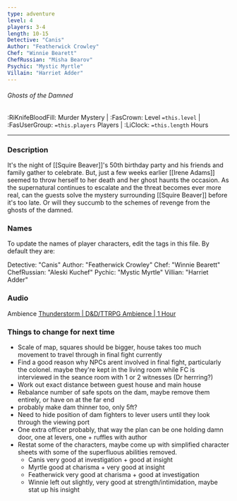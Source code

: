 ```yaml
---
type: adventure
level: 4
players: 3-4
length: 10-15
Detective: "Canis"
Author: "Featherwick Crowley"
Chef: "Winnie Bearett"
ChefRussian: "Misha Bearov"
Psychic: "Mystic Myrtle"
Villain: "Harriet Adder"
---
```

###### Ghosts of the Damned
<span class="sub2"> :RiKnifeBloodFill: Murder Mystery | :FasCrown: Level `=this.level` |  :FasUserGroup: `=this.players` Players | :LiClock: `=this.length` Hours </span>

---

### Description
It's the night of [[Squire Beaver]]'s 50th birthday party and his friends and family gather to celebrate. But, just a few weeks earlier [[Irene Adams]] seemed to throw herself to her death and her ghost haunts the occasion. As the supernatural continues to escalate and the threat becomes ever more real, can the guests solve the mystery surrounding [[Squire Beaver]] before it's too late. Or will they succumb to the schemes of revenge from the ghosts of the damned.

### Names

To update the names of player characters, edit the tags in this file. By default they are:

Detective: "Canis"
Author: "Featherwick Crowley"
Chef: "Winnie Bearett"
ChefRussian: "Aleski Kuchef"
Pychic: "Mystic Myrtle"
Villian: "Harriet Adder"

### Audio

Ambience [Thunderstorm | D&D/TTRPG Ambience | 1 Hour](https://www.youtube.com/watch?v=w7_7pz5-Jk0)

### Things to change for next time

- Scale of map, squares should be bigger, house takes too much movement to travel through in final fight currently
- Find a good reason why NPCs arent involved in final fight, particularly the colonel. maybe they're kept in the living room while FC is interviewed in the seance room with 1 or 2 witnesses (Dr herrring?)
- Work out exact distance between guest house and main house
- Rebalance number of safe spots on the dam, maybe remove them entirely, or have on at the far end
- probably make dam thinner too, only 5ft?
- Need to hide position of dam fighters to lever users until they look through the viewing port
- One extra officer probably, that way the plan can be one holding damn door, one at levers, one + ruffles with author
- Restat some of the characters, maybe come up with simplified character sheets with some of the superfluous abilities removed.
	- Canis very good at investigation + good at insight
	- Myrtle good at charisma + very good at insight
	- Featherwick very good at charisma + good at investigation
	- Winnie left out slightly, very good at strength/intimidation, maybe stat up his insight